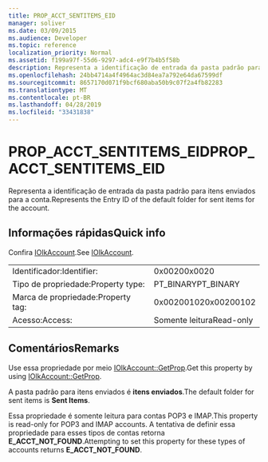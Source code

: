 ```yaml
---
title: PROP_ACCT_SENTITEMS_EID
manager: soliver
ms.date: 03/09/2015
ms.audience: Developer
ms.topic: reference
localization_priority: Normal
ms.assetid: f199a97f-55d6-9297-adc4-e9f7b4b5f58b
description: Representa a identificação de entrada da pasta padrão para itens enviados para a conta.
ms.openlocfilehash: 24bb4714a4f4964ac3d84ea7a792e64da67599df
ms.sourcegitcommit: 8657170d071f9bcf680aba50b9c07f2a4fb82283
ms.translationtype: MT
ms.contentlocale: pt-BR
ms.lasthandoff: 04/28/2019
ms.locfileid: "33431838"
---
```

# <a name="propacctsentitemseid"></a><span data-ttu-id="18864-103">PROP_ACCT_SENTITEMS_EID</span><span class="sxs-lookup"><span data-stu-id="18864-103">PROP_ACCT_SENTITEMS_EID</span></span>

<span data-ttu-id="18864-104">Representa a identificação de entrada da pasta padrão para itens enviados para a conta.</span><span class="sxs-lookup"><span data-stu-id="18864-104">Represents the Entry ID of the default folder for sent items for the account.</span></span> 
  
## <a name="quick-info"></a><span data-ttu-id="18864-105">Informações rápidas</span><span class="sxs-lookup"><span data-stu-id="18864-105">Quick info</span></span>

<span data-ttu-id="18864-106">Confira [IOlkAccount](iolkaccount.md).</span><span class="sxs-lookup"><span data-stu-id="18864-106">See [IOlkAccount](iolkaccount.md).</span></span>
  
|||
|:-----|:-----|
|<span data-ttu-id="18864-107">Identificador:</span><span class="sxs-lookup"><span data-stu-id="18864-107">Identifier:</span></span>  <br/> |<span data-ttu-id="18864-108">0x0020</span><span class="sxs-lookup"><span data-stu-id="18864-108">0x0020</span></span>  <br/> |
|<span data-ttu-id="18864-109">Tipo de propriedade:</span><span class="sxs-lookup"><span data-stu-id="18864-109">Property type:</span></span>  <br/> |<span data-ttu-id="18864-110">PT_BINARY</span><span class="sxs-lookup"><span data-stu-id="18864-110">PT_BINARY</span></span>  <br/> |
|<span data-ttu-id="18864-111">Marca de propriedade:</span><span class="sxs-lookup"><span data-stu-id="18864-111">Property tag:</span></span>  <br/> |<span data-ttu-id="18864-112">0x00200102</span><span class="sxs-lookup"><span data-stu-id="18864-112">0x00200102</span></span>  <br/> |
|<span data-ttu-id="18864-113">Acesso:</span><span class="sxs-lookup"><span data-stu-id="18864-113">Access:</span></span>  <br/> |<span data-ttu-id="18864-114">Somente leitura</span><span class="sxs-lookup"><span data-stu-id="18864-114">Read-only</span></span>  <br/> |
   
## <a name="remarks"></a><span data-ttu-id="18864-115">Comentários</span><span class="sxs-lookup"><span data-stu-id="18864-115">Remarks</span></span>

<span data-ttu-id="18864-116">Use essa propriedade por meio [IOlkAccount::GetProp](iolkaccount-getprop.md).</span><span class="sxs-lookup"><span data-stu-id="18864-116">Get this property by using [IOlkAccount::GetProp](iolkaccount-getprop.md).</span></span>
  
<span data-ttu-id="18864-117">A pasta padrão para itens enviados é **itens enviados**.</span><span class="sxs-lookup"><span data-stu-id="18864-117">The default folder for sent items is **Sent Items**.</span></span>
  
<span data-ttu-id="18864-118">Essa propriedade é somente leitura para contas POP3 e IMAP.</span><span class="sxs-lookup"><span data-stu-id="18864-118">This property is read-only for POP3 and IMAP accounts.</span></span> <span data-ttu-id="18864-119">A tentativa de definir essa propriedade para esses tipos de contas retorna **E_ACCT_NOT_FOUND**.</span><span class="sxs-lookup"><span data-stu-id="18864-119">Attempting to set this property for these types of accounts returns **E_ACCT_NOT_FOUND**.</span></span> 
  

